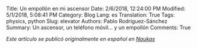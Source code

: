 Title: Un empollón en mi ascensor
Date: 2/6/2018, 12:24:00 PM
Modified: 5/1/2018, 5:08:41 PM
Category: Blog
Lang: es
Translation: True
Tags: physics, python
Slug: elevator
Authors: Pablo Rodríguez-Sánchez
Summary: Un ascensor, un teléfono móvil... y un empollón
Comments: True

_Este artículo se publicó originalmente en español en [Naukas](http://fuga.naukas.com/2018/02/06/un-empollon-en-mi-ascensor/)_
